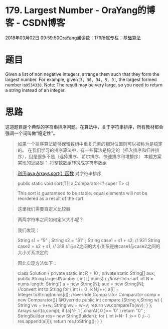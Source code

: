 
# 179. Largest Number - OraYang的博客 - CSDN博客

2018年03月02日 09:59:50[OraYang](https://me.csdn.net/u010665216)阅读数：176所属专栏：[基础算法](https://blog.csdn.net/column/details/16604.html)



# 题目
Given a list of non negative integers, arrange them such that they form the largest number.
For example, given`[3, 30, 34, 5, 9]`, the largest formed number is`9534330`.
Note: The result may be very large, so you need to return a string instead of an integer.

# 思路
这道题目是个典型的字符串排序问题。在算法中，关于字符串排序，所有教材都会强调一个词叫做“稳定性”。
> 如果一个排序算法能够保留数组中重复元素的相对位置则可以被称为是稳定的。
在我们学习的排序算法中，有一些算法是稳定的（插入排序和归并排序），但是很多不是（选择排序、希尔排序、快速排序和堆排序）
本题方案实现的思路是：
> 将整数数组转换成字符串数组

> [利用java Arrays.sort(）函数](https://docs.oracle.com/javase/7/docs/api/java/util/Arrays.html#sort%28T%5B%5D,%20java.util.Comparator%29)
> 对字符串排序

> public static <T> void sort(T[] a,Comparator<? super T> c)

> This sort is guaranteed to be stable: equal elements will not be reordered as a result of the sort.

> 这里我们需要自定义比较器

> 两两字符串之间如何定义大小呢？

> 我们发现：

> String
> s1 =
> "9"
> ;
> String
> s2 =
> "31"
> ;
> String
> case1 =  s1 + s2;
> // 931
> String
> case2 = s2 + s1;
> // 319
> s1与s2之间的大小关系是由case1与case2之间的大小关系决定的

> 因此实现方法如下：

> class Solution {
> private
> static
> int
> R =
> 10
> ;
> private
> static
> String[] aux;
> public
> String
> largestNumber
> (
> int
> [] nums) {
> //insertion sort
> int
> N = nums.length;
        String[] a =
> new
> String[N];
        aux =
> new
> String[N];
> //convert int to String
> for
> (
> int
> i=
> 0
> ;i<N;i++)
            a[i] = Integer.toString(nums[i]);
> //override Comparator
> Comparator<String> comp =
> new
> Comparator<String>(){
> @Override
> public
> int
> compare
> (String v,String w)
        {
            String vw = v+w;
            String wv = w+v;
> return
> vw.compareTo(wv);
        }
    };
        Arrays.sort(a,comp);
> if
> (a[N-
> 1
> ].charAt(
> 0
> )==
> '0'
> )
> return
> "0"
> ;
        StringBuilder res=
> new
> StringBuilder();
> for
> (
> int
> i=N-
> 1
> ;i>=
> 0
> ;i--)
            res.append(a[i]);
> return
> res.toString();
    }
}

